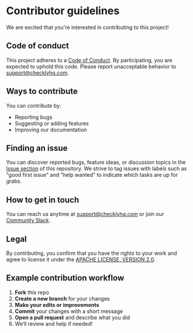 # Contributor guidelines

We are excited that you're interested in contributing to this project!

## Code of conduct

This project adheres to a [Code of Conduct](CODE_OF_CONDUCT.md). By participating, you are expected to uphold this code. Please report unacceptable behavior to support@checklyhq.com.

## Ways to contribute

You can contribute by:

- Reporting bugs
- Suggesting or adding features
- Improving our documentation

## Finding an issue

You can discover reported bugs, feature ideas, or discussion topics in the [Issue section](https://github.com/checkly/helm-charts/issues) of this repository. We strive to tag issues with labels such as "good first issue" and "help wanted" to indicate which tasks are up for grabs.

## How to get in touch

You can reach us anytime at support@checklyhq.com or join our [Community Slack](https://join.slack.com/t/checklycommunity/shared_invite/zt-2qc51mpyr-5idwVD4R4izkf5FC4CFk1A).

## Legal

By contributing, you confirm that you have the rights to your work and agree to license it under the [APACHE LICENSE, VERSION 2.0](LICENSE).

## Example contribution workflow

1. **Fork** this repo
2. **Create a new branch** for your changes
3. **Make your edits or improvements**
4. **Commit** your changes with a short message
5. **Open a pull request** and describe what you did
6. We’ll review and help if needed!